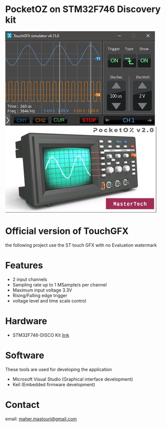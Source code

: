# PocketOZ on STM32F746 Discovery kit
  
![oscilloscope](Document/Picture/osc.jpg)
![oscilloscope](Document/Picture/hosc.jpg)

# Official version of TouchGFX

the following project use the ST touch GFX with no Evaluation watermark

# Features

* 2 input channels
* Sampling rate up to 1 MSample/s per channel
* Maximum input voltage 3.3V
* Rising/Falling edge trigger
* voltage level and time scale control


# Hardware

* STM32F746-DISCO Kit [link](https://www.st.com/en/evaluation-tools/32f746gdiscovery.html)

# Software

These tools are used for developing the application

* Microsoft Visual Studio (Graphical interface development)
* Keil (Embedded firmware development)

# Contact

email: maher.mastouri@gmail.com
